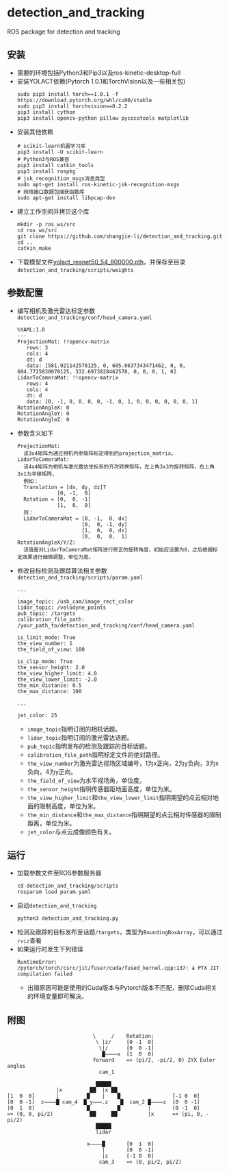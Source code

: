 # detection_and_tracking

ROS package for detection and tracking

## 安装
 - 需要的环境包括Python3和Pip3以及ros-kinetic-desktop-full
 - 安装YOLACT依赖(Pytorch 1.0.1和TorchVision以及一些相关包)
   ```Shell
   sudo pip3 install torch==1.0.1 -f https://download.pytorch.org/whl/cu90/stable
   sudo pip3 install torchvision==0.2.2
   pip3 install cython
   pip3 install opencv-python pillow pycocotools matplotlib
   ```
 - 安装其他依赖
   ```Shell
   # scikit-learn机器学习库
   pip3 install -U scikit-learn
   # Python3与ROS兼容
   pip3 install catkin_tools
   pip3 install rospkg
   # jsk_recognition_msgs消息类型
   sudo apt-get install ros-kinetic-jsk-recognition-msgs
   # 网络接口数据包捕获函数库
   sudo apt-get install libpcap-dev
   ```
 - 建立工作空间并拷贝这个库
   ```Shell
   mkdir -p ros_ws/src
   cd ros_ws/src
   git clone https://github.com/shangjie-li/detection_and_tracking.git
   cd ..
   catkin_make
   ```
 - 下载模型文件[yolact_resnet50_54_800000.pth](https://drive.google.com/file/d/1yp7ZbbDwvMiFJEq4ptVKTYTI2VeRDXl0/view?usp=sharing)，并保存至目录`detection_and_tracking/scripts/weights`

## 参数配置
 - 编写相机及激光雷达标定参数`detection_and_tracking/conf/head_camera.yaml`
   ```Shell
   %YAML:1.0
   ---
   ProjectionMat: !!opencv-matrix
      rows: 3
      cols: 4
      dt: d
      data: [581.921142578125, 0, 605.0637343471462, 0, 0, 604.7725830078125, 332.6973828462578, 0, 0, 0, 1, 0]
   LidarToCameraMat: !!opencv-matrix
      rows: 4
      cols: 4
      dt: d
      data: [0, -1, 0, 0, 0, 0, -1, 0, 1, 0, 0, 0, 0, 0, 0, 1]
   RotationAngleX: 0
   RotationAngleY: 0
   RotationAngleZ: 0
   ```
 - 参数含义如下
   ```Shell
   ProjectionMat:
     该3x4矩阵为通过相机内参矩阵标定得到的projection_matrix。
   LidarToCameraMat:
     该4x4矩阵为相机与激光雷达坐标系的齐次转换矩阵，左上角3x3为旋转矩阵，右上角3x1为平移矩阵。
     例如：
     Translation = [dx, dy, dz]T
                [0, -1,  0]
     Rotation = [0,  0, -1]
                [1,  0,  0]
     则：
     LidarToCameraMat = [0, -1,  0, dx]
                        [0,  0, -1, dy]
                        [1,  0,  0, dz]
                        [0,  0,  0,  1]
   RotationAngleX/Y/Z:
     该值是对LidarToCameraMat矩阵进行修正的旋转角度，初始应设置为0，之后根据标定效果进行细微调整，单位为度。
   ```
 - 修改目标检测及跟踪算法相关参数`detection_and_tracking/scripts/param.yaml`
   ```Shell
   ...
   
   image_topic: /usb_cam/image_rect_color
   lidar_topic: /velodyne_points
   pub_topic: /targets
   calibration_file_path: /your_path_to/detection_and_tracking/conf/head_camera.yaml

   is_limit_mode: True
   the_view_number: 1
   the_field_of_view: 100
  
   is_clip_mode: True
   the_sensor_height: 2.0
   the_view_higher_limit: 4.0
   the_view_lower_limit: -2.0
   the_min_distance: 0.5
   the_max_distance: 100
   
   ...
   
   jet_color: 25
   ```
    - `image_topic`指明订阅的相机话题。
    - `lidar_topic`指明订阅的激光雷达话题。
    - `pub_topic`指明发布的检测及跟踪的目标话题。
    - `calibration_file_path`指明标定文件的绝对路径。
    - `the_view_number`为激光雷达视场区域编号，1为x正向，2为y负向，3为x负向，4为y正向。
    - `the_field_of_view`为水平视场角，单位度。
    - `the_sensor_height`指明传感器距地面高度，单位为米。
    - `the_view_higher_limit`和`the_view_lower_limit`指明期望的点云相对地面的限制高度，单位为米。
    - `the_min_distance`和`the_max_distance`指明期望的点云相对传感器的限制距离，单位为米。
    - `jet_color`与点云成像颜色有关。

## 运行
 - 加载参数文件至ROS参数服务器
   ```Shell
   cd detection_and_tracking/scripts
   rosparam load param.yaml
 - 启动`detection_and_tracking`
   ```Shell
   python3 detection_and_tracking.py
   ```
 - 检测及跟踪的目标发布至话题`/targets`，类型为`BoundingBoxArray`，可以通过`rviz`查看
 - 如果运行时发生下列错误
   ```Shell
   RuntimeError: /pytorch/torch/csrc/jit/fuser/cuda/fused_kernel.cpp:137: a PTX JIT compilation failed
   ```
    - 出错原因可能是使用的Cuda版本与Pytorch版本不匹配，删除Cuda相关的环境变量即可解决。

## 附图
   ```Shell
                               \     /    Rotation:
                                \ |z/     [0 -1  0]
                                 \|/      [0  0 -1]
                                  █————x  [1  0  0]
                               forward    => (pi/2, -pi/2, 0) ZYX Euler angles
                                 cam_1    
  
                                █████
                   |x         ██  |x ██
   [1  0  0]       |         █    |    █                 [-1 0  0]
   [0  0 -1]  z————█ cam_4  █ y———.z    █  cam_2 █————z  [0  0 -1]
   [0  1  0]                 █         █         |       [0 -1  0]
   => (0, 0, pi/2)            ██     ██          |x      => (pi, 0, -pi/2)
                                █████
                                lidar

                             x————█       [0  1  0]
                                  |       [0  0 -1]
                                  |z      [-1 0  0]
                                 cam_3    => (0, pi/2, pi/2)
   ```


